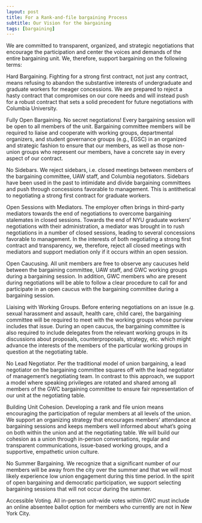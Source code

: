 ```yaml
---
layout: post
title: For a Rank-and-file bargaining Process
subtitle: Our Vision for the bargaining
tags: [bargaining]
---
```


We are committed to transparent, organized, and strategic negotiations that encourage the participation and center the voices and demands of the entire bargaining unit. We, therefore, support bargaining on the following terms:

Hard Bargaining. Fighting for a strong first contract, not just any contract, means refusing to abandon the substantive interests of undergraduate and graduate workers for meager concessions. We are prepared to reject a hasty contract that compromises on our core needs and will instead push for a robust contract that sets a solid precedent for future negotiations with Columbia University.

Fully Open Bargaining. No secret negotiations! Every bargaining session will be open to all members of the unit. Bargaining committee members will be required to liaise and cooperate with working groups, departmental organizers, and student governance groups (e.g., EGSC) in an organized and strategic fashion to ensure that our members, as well as those non-union groups who represent our members, have a concrete say in every aspect of our contract.

No Sidebars. We reject sidebars, i.e. closed meetings between members of the bargaining committee, UAW staff, and Columbia negotiators. Sidebars have been used in the past to intimidate and divide bargaining committees and push through concessions favorable to management. This is antithetical to negotiating a strong first contract for graduate workers.

Open Sessions with Mediators. The employer often brings in third-party mediators towards the end of negotiations to overcome bargaining stalemates in closed sessions. Towards the end of NYU graduate workers’ negotiations with their administration, a mediator was brought in to rush negotiations in a number of closed sessions, leading to several concessions favorable to management. In the interests of both negotiating a strong first contract and transparency, we, therefore, reject all closed meetings with mediators and support mediation only if it occurs within an open session.

Open Caucusing. All unit members are free to observe any caucuses held between the bargaining committee, UAW staff, and GWC working groups during a bargaining session. In addition, GWC members who are present during negotiations will be able to follow a clear procedure to call for and participate in an open caucus with the bargaining committee during a bargaining session.

Liaising with Working Groups. Before entering negotiations on an issue (e.g. sexual harassment and assault, health care, child care), the bargaining committee will be required to meet with the working groups whose purview includes that issue. During an open caucus, the bargaining committee is also required to include delegates from the relevant working groups in its discussions about proposals, counterproposals, strategy, etc. which might advance the interests of the members of the particular working groups in question at the negotiating table.

No Lead Negotiator. Per the traditional model of union bargaining, a lead negotiator on the bargaining committee squares off with the lead negotiator of management’s negotiating team. In contrast to this approach, we support a model where speaking privileges are rotated and shared among all members of the GWC bargaining committee to ensure fair representation of our unit at the negotiating table.

Building Unit Cohesion. Developing a rank and file union means encouraging the participation of regular members at all levels of the union. We support an organizing strategy that encourages members’ attendance at bargaining sessions and keeps members well informed about what’s going on both within the union and at the negotiating table. We will build our cohesion as a union through in-person conversations, regular and transparent communications, issue-based working groups, and a supportive, empathetic union culture.

No Summer Bargaining. We recognize that a significant number of our members will be away from the city over the summer and that we will most likely experience low union engagement during this time period. In the spirit of open bargaining and democratic participation, we support selecting bargaining sessions that will not occur during the summer.

Accessible Voting. All in-person unit-wide votes within GWC must include an online absentee ballot option for members who currently are not in New York City.
